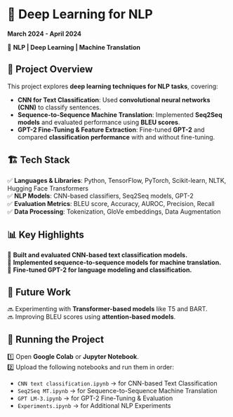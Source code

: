 # 🧠 Deep Learning for NLP  
**March 2024 - April 2024**  

🚀 **NLP | Deep Learning | Machine Translation**  

## 📌 Project Overview  
This project explores **deep learning techniques for NLP tasks**, covering:  
- **CNN for Text Classification**: Used **convolutional neural networks (CNN)** to classify sentences.  
- **Sequence-to-Sequence Machine Translation**: Implemented **Seq2Seq models** and evaluated performance using **BLEU scores**.  
- **GPT-2 Fine-Tuning & Feature Extraction**: Fine-tuned **GPT-2** and compared **classification performance** with and without fine-tuning.  

## 🏗️ Tech Stack  
✅ **Languages & Libraries**: Python, TensorFlow, PyTorch, Scikit-learn, NLTK, Hugging Face Transformers  
✅ **NLP Models**: CNN-based classifiers, Seq2Seq models, GPT-2  
✅ **Evaluation Metrics**: BLEU score, Accuracy, AUROC, Precision, Recall  
✅ **Data Processing**: Tokenization, GloVe embeddings, Data Augmentation  

## 📊 Key Highlights  
📌 **Built and evaluated CNN-based text classification models.**  
📌 **Implemented sequence-to-sequence models for machine translation.**  
📌 **Fine-tuned GPT-2 for language modeling and classification.**  

## 🔧 Future Work  
🔜 Experimenting with **Transformer-based models** like T5 and BART.  
🔜 Improving BLEU scores using **attention-based models**.  

## 🚀 Running the Project  
1️⃣ Open **Google Colab** or **Jupyter Notebook**.  
2️⃣ Upload the following notebooks and run them in order:  
   - `CNN text classification.ipynb` → for CNN-based Text Classification  
   - `Seq2Seq MT.ipynb` → for Sequence-to-Sequence Machine Translation  
   - `GPT LM-3.ipynb` → for GPT-2 Fine-Tuning & Evaluation  
   - `Experiments.ipynb` → for Additional NLP Experiments  

